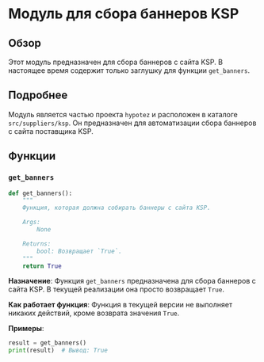 # Модуль для сбора баннеров KSP

## Обзор

Этот модуль предназначен для сбора баннеров с сайта KSP. В настоящее время содержит только заглушку для функции `get_banners`.

## Подробнее

Модуль является частью проекта `hypotez` и расположен в каталоге `src/suppliers/ksp`. Он предназначен для автоматизации сбора баннеров с сайта поставщика KSP. 

## Функции

### `get_banners`

```python
def get_banners():
    """
    Функция, которая должна собирать баннеры с сайта KSP.

    Args:
        None

    Returns:
        bool: Возвращает `True`.
    """
    return True
```

**Назначение**:
Функция `get_banners` предназначена для сбора баннеров с сайта KSP. В текущей реализации она просто возвращает `True`.

**Как работает функция**:
Функция в текущей версии не выполняет никаких действий, кроме возврата значения `True`.

**Примеры**:

```python
result = get_banners()
print(result)  # Вывод: True